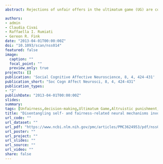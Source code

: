 ```yaml
---
abstract: Rejections of unfair offers in the ultimatum game (UG) are commonly assumed to reflect negative emotional arousal mediated by the anterior insula and medial prefrontal cortex. We aimed to disentangle those neural mechanisms associated with direct personal involvement (‘I have been treated unfairly’) from those associated with fairness considerations, such as the wish to discourage unfair behavior or social norm violations (‘this person has been treated unfairly’). For this purpose, we used fMRI and asked participants to play the UG as responders either for themselves (myself) or on behalf of another person (third party). Unfair offers were equally often rejected in both conditions. Neuroimaging data revealed a dissociation between the medial prefrontal cortex, specifically associated with rejections in the myself condition, thus confirming its role in self-related emotional responses, and the left anterior insula, associated with rejections in both myself and third-party conditions, suggesting a role in promoting fair behavior also toward third parties. Our data extend the current understanding of the neural substrate of social decision making, by disentangling the structures sensitive to direct emotional involvement of the self from those implicated in pure fairness considerations.

authors:
- admin
- Claudia Civai
- Raffaella I. Rumiati
- Gereon R. Fink
date: "2013-04-01T00:00:00Z"
doi: "10.1093/scan/nss014"
featured: false
image: 
  caption: ""
  focal_point: ""
  preview_only: true
projects: []
publication: 'Social Cognitive Affective Neuroscience, 8, 4, 424-431'
publication_short: "Soc Cogn Affect Neurosci, 8, 4, 424-431"
publication_types:
- "2"
publishDate: "2013-04-01T00:00:00Z"
slides: 
summary:
tags: [Unfairness,decision-making,Ultimatum Game,Altruistic punishment,Self-Other distinction,Social cognition,Social interactions,fMRI,neuroimaging,Insula,dMPFC,Prefrontal cortex,economical choice,arousal,third party]
title: "Disentangling self- and fairness-related neural mechanisms involved in the ultimatum game: an fMRI study"
url_code: ""
url_dataset: ""
url_pdf: "https://www.ncbi.nlm.nih.gov/pmc/articles/PMC3624953/pdf/nss014.pdf"
url_poster: ""
url_project: ""
url_slides: ""
url_source: ""
url_video: ""
share: false
---
```

